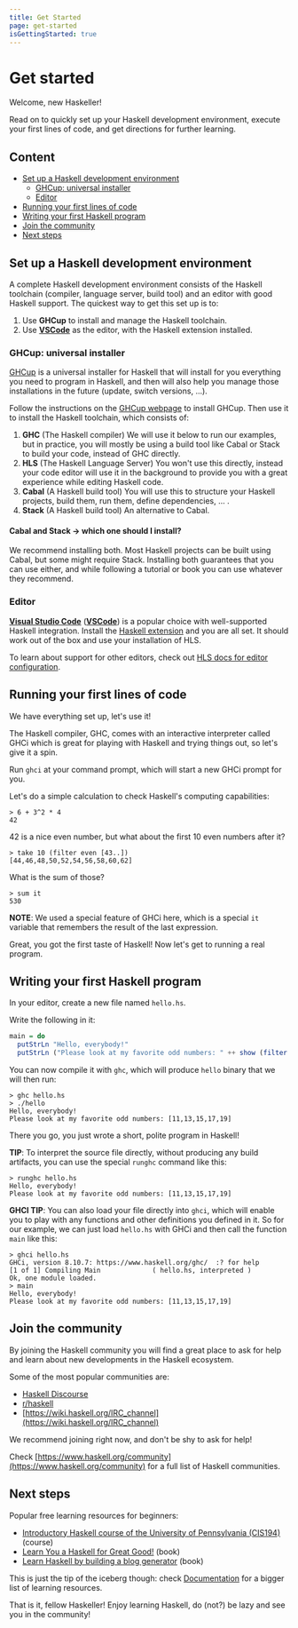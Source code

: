 ```yaml
---
title: Get Started
page: get-started
isGettingStarted: true
---
```


# Get started

Welcome, new Haskeller!

Read on to quickly set up your Haskell development environment, execute your first lines of code, and get directions for further learning.

## Content
  - [Set up a Haskell development environment](#set-up-a-haskell-development-environment)
    - [GHCup: universal installer](#ghcup-universal-installer)
    - [Editor](#editor)
  - [Running your first lines of code](#running-your-first-lines-of-code)
  - [Writing your first Haskell program](#writing-your-first-haskell-program)
  - [Join the community](#join-the-community)
  - [Next steps](#next-steps)

## Set up a Haskell development environment

A complete Haskell development environment consists of the Haskell toolchain (compiler, language server, build tool) and an editor with good Haskell support. The quickest way to get this set up is to:

1. Use **GHCup** to install and manage the Haskell toolchain.
2. Use [**VSCode**](https://code.visualstudio.com/) as the editor, with the Haskell extension installed.

### GHCup: universal installer

[GHCup](https://www.haskell.org/ghcup/#) is a universal installer for Haskell that will install for you everything you need to program in Haskell, and then will also help you manage those installations in the future (update, switch versions, ...).

Follow the instructions on the [GHCup webpage](https://www.haskell.org/ghcup/#) to install GHCup. Then use it to install the Haskell toolchain, which consists of:

1. **GHC** (The Haskell compiler) We will use it below to run our examples, but in practice, you will mostly be using a build tool like Cabal or Stack to build your code, instead of GHC directly.
2. **HLS** (The Haskell Language Server) You won't use this directly, instead your code editor will use it in the background to provide you with a great experience while editing Haskell code.
3. **Cabal** (A Haskell build tool) You will use this to structure your Haskell projects, build them, run them, define dependencies, ... .
4. **Stack** (A Haskell build tool) An alternative to Cabal.


<div class="bs-callout bs-callout-info">
  <p>
    <h4>Cabal and Stack -> which one should I install?</h4>
    We recommend installing both. Most Haskell projects can be built using Cabal, but some might require Stack. Installing both guarantees that you can use either, and while following a tutorial or book you can use whatever they recommend.
  </p>
</div>

### Editor
[**Visual Studio Code**](https://code.visualstudio.com/) ([**VSCode**](https://code.visualstudio.com/)) is a popular choice with well-supported Haskell integration. Install the [Haskell extension](https://marketplace.visualstudio.com/items?itemName=haskell.haskell) and you are all set. It should work out of the box and use your installation of HLS.

To learn about support for other editors, check out [HLS docs for editor configuration](https://haskell-language-server.readthedocs.io/en/latest/configuration.html#configuring-your-editor).

## Running your first lines of code

We have everything set up, let's use it!

The Haskell compiler, GHC, comes with an interactive interpreter called GHCi which is great for playing with Haskell and trying things out, so let's give it a spin.

Run `ghci` at your command prompt, which will start a new GHCi prompt for you.

Let's do a simple calculation to check Haskell's computing capabilities:
```
> 6 + 3^2 * 4
42
```

42 is a nice even number, but what about the first 10 even numbers after it?
```
> take 10 (filter even [43..])
[44,46,48,50,52,54,56,58,60,62]
```

What is the sum of those?
```
> sum it
530
```
**NOTE**: We used a special feature of GHCi here, which is a special `it` variable that remembers the result of the last expression.

Great, you got the first taste of Haskell! Now let's get to running a real program.

## Writing your first Haskell program

In your editor, create a new file named `hello.hs`.

Write the following in it:
```hs
main = do
  putStrLn "Hello, everybody!"
  putStrLn ("Please look at my favorite odd numbers: " ++ show (filter odd [10..20]))
```

You can now compile it with `ghc`, which will produce `hello` binary that we will then run:
```
> ghc hello.hs
> ./hello
Hello, everybody!
Please look at my favorite odd numbers: [11,13,15,17,19]
```

There you go, you just wrote a short, polite program in Haskell!

**TIP**: To interpret the source file directly, without producing any build artifacts, you can use the special `runghc` command like this:
```
> runghc hello.hs
Hello, everybody!
Please look at my favorite odd numbers: [11,13,15,17,19]
```

**GHCI TIP**: You can also load your file directly into `ghci`, which will enable you to play with any functions and other definitions you defined in it. So for our example, we can just load `hello.hs` with GHCi and then call the function `main` like this:
```
> ghci hello.hs
GHCi, version 8.10.7: https://www.haskell.org/ghc/  :? for help
[1 of 1] Compiling Main             ( hello.hs, interpreted )
Ok, one module loaded.
> main
Hello, everybody!
Please look at my favorite odd numbers: [11,13,15,17,19]
```

## Join the community

By joining the Haskell community you will find a great place to ask for help and learn about new developments in the Haskell ecosystem.

Some of the most popular communities are:

 - [Haskell Discourse](https://discourse.haskell.org/)
 - [r/haskell](https://www.reddit.com/r/haskell/)
 - [https://wiki.haskell.org/IRC_channel](https://wiki.haskell.org/IRC_channel)
 
We recommend joining right now, and don't be shy to ask for help!

Check [https://www.haskell.org/community](https://www.haskell.org/community) for a full list of Haskell communities.

## Next steps

Popular free learning resources for beginners:

 - [Introductory Haskell course of the University of Pennsylvania (CIS194)](https://www.seas.upenn.edu/~cis1940/spring13/lectures.html) (course)
 - [Learn You a Haskell for Great Good!](http://learnyouahaskell.com/) (book)
 - [Learn Haskell by building a blog generator](https://lhbg-book.link) (book)

This is just the tip of the iceberg though: check [Documentation](https://www.haskell.org/documentation/) for a bigger list of learning resources.

That is it, fellow Haskeller! Enjoy learning Haskell, do (not?) be lazy and see you in the community!
